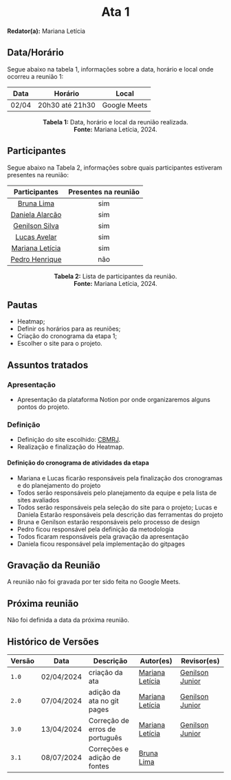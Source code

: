 <h1 align="center"> Ata 1 </h1>

**Redator(a):** Mariana Letícia

## Data/Horário

<p>Segue abaixo na tabela 1, informações sobre a data, horário e local onde ocorreu a reunião 1:</p>

<center>

| Data | Horário | Local
| :--: | :-----: |:----: 
| 02/04 | 20h30 até 21h30 | Google Meets

**Tabela 1:** Data, horário e local da reunião realizada. <br>
**Fonte:** Mariana Letícia, 2024.

</center>

## Participantes

<p>Segue abaixo na Tabela 2, informações sobre quais participantes estiveram presentes na reunião:</p>

<center>

| Participantes | Presentes na reunião 
| :-----------: | :----------------------: 
| [Bruna Lima](https://github.com/libruna) | sim
| [Daniela Alarcão](https://github.com/danialarcao) | sim
| [Genilson Silva](https://github.com/GenilsonJrs) | sim
| [Lucas Avelar](https://github.com/LucasAvelar2711)| sim
| [Mariana Letícia](https://github.com/Marianannn) | sim
| [Pedro Henrique](https://github.com/https://github.com/PedroHhenriq) | não
  

**Tabela 2:** Lista de participantes da reunião. <br>
**Fonte:** Mariana Letícia, 2024.

</center>

## Pautas

- Heatmap;
- Definir os horários para as reuniões;
- Criação do cronograma da etapa 1;
- Escolher o site para o projeto.

## Assuntos tratados

### Apresentação

- Apresentação da plataforma Notion por onde organizaremos alguns pontos do projeto.

### Definição

- Definição do site escolhido: [CBMRJ](https://www.cbmerj.rj.gov.br/).
- Realização e finalização do Heatmap.

#### Definição do cronograma de atividades da etapa

- Mariana e Lucas ficarão responsáveis pela finalização dos cronogramas e do planejamento do projeto
- Todos serão responsáveis pelo planejamento da equipe e pela lista de sites avaliados
- Todos serão responsáveis pela seleção do site para o projeto; Lucas e Daniela Estarão responsáveis pela descrição das ferramentas do projeto
- Bruna e Genilson estarão responsáveis pelo processo de design
- Pedro ficou responsável pela definição da metodologia
- Todos ficaram responsáveis pela gravação da apresentação
- Daniela ficou responsável pela implementação do gitpages

## Gravação da Reunião
A reunião não foi gravada por ter sido feita no Google Meets.

## Próxima reunião
Não foi definida a data da próxima reunião.

## Histórico de Versões

<center>

| Versão |    Data    | Descrição                                 | Autor(es)                                       | Revisor(es)                                    |
| ------ | :--------: | ----------------------------------------- | ----------------------------------------------- | ---------------------------------------------- |
| `1.0`   | 02/04/2024 | criação da ata | [Mariana Letícia](https://github.com/Marianannn) | [Genilson Junior](https://github.com/GenilsonJrs)         | 
| `2.0`   | 07/04/2024 | adição da ata no git pages | [Mariana Letícia](https://github.com/Marianannn) | [Genilson Junior](https://github.com/GenilsonJrs)        | 
| `3.0`   | 13/04/2024 | Correção de erros de português | [Mariana Letícia](https://github.com/Marianannn) | [Genilson Junior](https://github.com/GenilsonJrs)  | 
| `3.1`   | 08/07/2024 | Correções e adição de fontes | [Bruna Lima](https://github.com/libruna) |  | 

</center>
